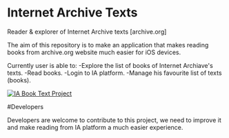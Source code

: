 # Internet Archive Texts
Reader &amp; explorer of Internet Archive texts [archive.org]

The aim of this repository is to make an application that makes reading books from archive.org website much easier for iOS devices.

Currently user is able to:
-Explore the list of books of Internet Archiave's texts.
-Read books.
-Login to IA platform.
-Manage his favourite list of texts (books).

<a href="http://makeagif.com/5Jb_ga" title="IA Book Text Project"><img src="http://i.makeagif.com/media/4-30-2016/5Jb_ga.gif" alt="IA Book Text Project"></a>

#Developers

Developers are welcome to contribute to this project, we need to improve it and make reading from IA platform a much easier experience.
